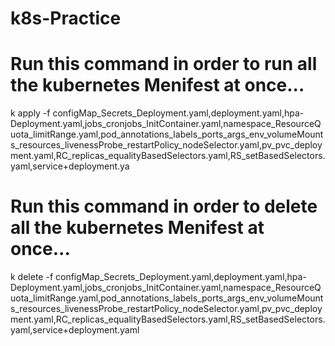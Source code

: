 # k8s-Practice

# Run this command in order to run all the kubernetes Menifest at once...

k apply -f configMap_Secrets_Deployment.yaml,deployment.yaml,hpa-Deployment.yaml,jobs_cronjobs_InitContainer.yaml,namespace_ResourceQuota_limitRange.yaml,pod_annotations_labels_ports_args_env_volumeMounts_resources_livenessProbe_restartPolicy_nodeSelector.yaml,pv_pvc_deployment.yaml,RC_replicas_equalityBasedSelectors.yaml,RS_setBasedSelectors.yaml,service+deployment.ya


# Run this command in order to delete all the kubernetes Menifest at once...

k delete -f configMap_Secrets_Deployment.yaml,deployment.yaml,hpa-Deployment.yaml,jobs_cronjobs_InitContainer.yaml,namespace_ResourceQuota_limitRange.yaml,pod_annotations_labels_ports_args_env_volumeMounts_resources_livenessProbe_restartPolicy_nodeSelector.yaml,pv_pvc_deployment.yaml,RC_replicas_equalityBasedSelectors.yaml,RS_setBasedSelectors.yaml,service+deployment.yaml
